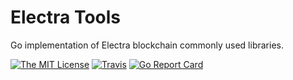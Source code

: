 # Electra Tools

Go implementation of Electra blockchain commonly used libraries.

[![The MIT License](https://img.shields.io/badge/license-MIT-orange.svg?style=flat-square)](http://opensource.org/licenses/MIT)
[![Travis](https://img.shields.io/travis/Electra-project/electra-tools.svg?style=flat-square)](https://travis-ci.org/Electra-project/electra-tools)
[![Go Report Card](https://goreportcard.com/badge/github.com/Electra-project/electra-tools?style=flat-square)](https://goreportcard.com/report/github.com/Electra-project/electra-tools)
